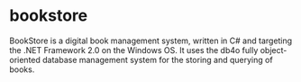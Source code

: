 # bookstore
BookStore is a digital book management system, written in C# and targeting the .NET Framework 2.0 on the Windows OS. It uses the db4o fully object-oriented database management system for the storing and querying of books.
